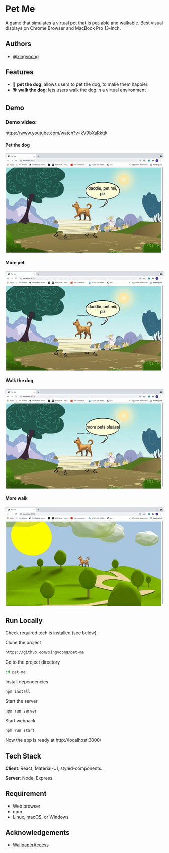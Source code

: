 # Pet Me
A game that simulates a virtual pet that is pet-able and walkable. Best visual displays on Chrome Browser and MacBook Pro 13-inch.

## Authors
- [@xingvoong](https://github.com/xingvoong)

## Features
- 🐶  **pet the dog**: allows users to pet the dog, to make them happier.
- 🐕  **walk the dog**: lets users walk the dog in a virtual environment

## Demo
### Demo video:
https://www.youtube.com/watch?v=kV9bXaRkttk
####  Pet the dog
![pet me](https://github.com/xingvoong/pet-me/blob/main/gif/pet_me.gif?raw=true)

#### More pet
![more pet](https://github.com/xingvoong/pet-me/blob/main/gif/more_pet.gif?raw=true)

#### Walk the dog
![walk dog](https://github.com/xingvoong/pet-me/blob/main/gif/walk_1.gif?raw=true)

#### More walk
![more walk](https://github.com/xingvoong/pet-me/blob/main/gif/walk_2.gif?raw=true)

## Run Locally
Check required tech is installed (see below).

Clone the project
```bash
https://github.com/xingvoong/pet-me
```
Go to the project directory
```bash
cd pet-me
```
Install dependencies
```bash
npm install
```
Start the server
```bash
npm run server
```
Start webpack
```bash
npm run start
```
Now the app is ready at http://localhost:3000/



## Tech Stack
**Client**: React, Material-UI, styled-components.

**Server**: Node, Express.

## Requirement
- Web browser
- npm
- Linux, macOS, or Windows
## Acknowledgements
- [WallpaperAccess](https://wallpaperaccess.com/)